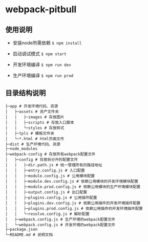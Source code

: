 # webpack-pitbull

## 使用说明
- 安装node所需依赖
`$ npm install`

- 启动调试模式
`$ npm start`

- 开发环境编译
`$ npm run dev`

- 生产环境编译
`$ npm run prod`

## 目录结构说明
	├─app # 开发环境代码、资源
	│   ├─assets # 资产文件夹
	│   │   ├─images # 存放图片
	│   │   ├─scripts # 存放入口脚本
	│   │   └─styles # 存放样式
	│   ├─tpls # 模板文件夹
	│   └─*.html # html页面文件
	├─dist # 生产环境代码、资源
	├─node_modules
	├─webpack-config # 存放所有webpack配置文件
	│   ├─config # 存放拆分开的配置文件
	│   │   ├─dir.path.js # 统一管理所有的路径地址
	│   │   ├─entry.config.js # 入口配置
	│   │   ├─module.config.js # 公用模块配置
	│   │   ├─module.dev.config.js # 依赖公用模块的开发环境模块配置
	│   │   ├─module.prod.config.js # 依赖公用模块的生产环境模块配置
	│   │   ├─output.config.js # 出口配置
	│   │   ├─plugins.config.js # 公用插件配置
	│   │   ├─plugins.dev.config.js # 依赖公用插件的开发环境插件配置
	│   │   ├─plugins.prod.config.js # 依赖公用插件的开发环境插件配置
	│   │   └─resolve.config.js # 解析配置
	│   ├─webpack.config.js # 生产环境的webpack配置文件
	│   └─webpack.config.js # 开发环境的webpack配置文件
	├─package.json
	└─README.md # 说明文档